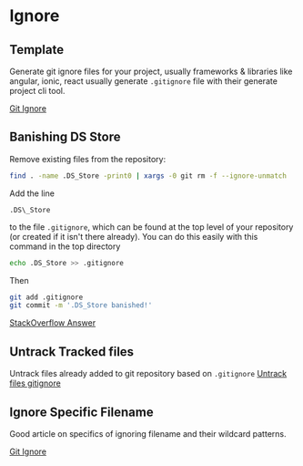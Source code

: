# Ignore

## Template

Generate git ignore files for your project, usually frameworks & libraries like angular, ionic, react usually generate `.gitignore` file with their generate project cli tool.

[Git Ignore](http://gitignore.io)

## Banishing DS Store

Remove existing files from the repository:

```bash
find . -name .DS_Store -print0 | xargs -0 git rm -f --ignore-unmatch
```

Add the line

`.DS\_Store`

to the file `.gitignore`, which can be found at the top level of your repository \(or created if it isn't there already\). You can do this easily with this command in the top directory

```bash
echo .DS_Store >> .gitignore
```

Then

```sh
git add .gitignore
git commit -m '.DS_Store banished!'
```

[StackOverflow Answer](https://stackoverflow.com/a/107921)

## Untrack Tracked files

Untrack files already added to git repository based on `.gitignore` [Untrack files gitignore](http://www.codeblocq.com/2016/01/Untrack-files-already-added-to-git-repository-based-on-gitignore/)

## Ignore Specific Filename

Good article on specifics of ignoring filename and their wildcard patterns.

[Git Ignore ](https://linuxize.com/post/gitignore-ignoring-files-in-git/)


